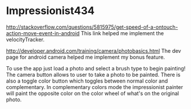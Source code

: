 # Impressionist434
http://stackoverflow.com/questions/5815975/get-speed-of-a-ontouch-action-move-event-in-android
This link helped me implement the velocityTracker. 

http://developer.android.com/training/camera/photobasics.html
The dev page for android camera helped me implement my bonus feature.

To use the app just load a photo and select a brush type to begin painting! The camera button allows to user to take a photo to be painted. There is also a toggle color button which toggles between normal color and complementary. In complementary colors mode the impressionist painter will paint the opposite color on the color wheel of what's on the original photo. 
